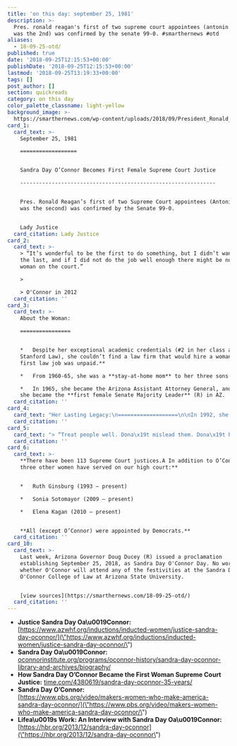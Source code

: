 ```yaml
---
title: 'on this day: september 25, 1981'
description: >-
  Pres. ronald reagan's first of two supreme court appointees (antonin scalia
  was the 2nd) was confirmed by the senate 99-0. #smarthernews #otd
aliases:
  - 18-09-25-otd/
published: true
date: '2018-09-25T12:15:53+00:00'
publishDate: '2018-09-25T12:15:53+00:00'
lastmod: '2018-09-25T13:19:33+00:00'
tags: []
post_author: []
section: quickreads
category: on this day
color_palette_classname: light-yellow
background_image: >-
  https://smarthernews.com/wp-content/uploads/2018/09/President_Ronald_Reagan_and_Sandra_Day_OConnor_July_15_1981.jpg
card_1:
  card_text: >-
    September 25, 1981

    ==================


    Sandra Day O’Connor Becomes First Female Supreme Court Justice

    --------------------------------------------------------------


    Pres. Ronald Reagan’s first of two Supreme Court appointees (Antonin Scalia
    was the second) was confirmed by the Senate 99-0.


    Lady Justice
  card_citation: Lady Justice
card_2:
  card_text: >-
    > “It’s wonderful to be the first to do something, but I didn’t want to be
    the last, and if I did not do the job well enough there might be no second
    woman on the court.”

    > 

    > O'Connor in 2012
  card_citation: ''
card_3:
  card_text: >-
    About the Woman:

    ================


    *   Despite her exceptional academic credentials (#2 in her class at
    Stanford Law), she couldn’t find a law firm that would hire a woman. **Her
    first law job was unpaid.**

    *   From 1960-65, she was a **stay-at-home mom** to her three sons.

    *   In 1965, she became the Arizona Assistant Attorney General, and later
    she became the **first female Senate Majority Leader** (R) in AZ.
  card_citation: ''
card_4:
  card_text: "Her Lasting Legacy:\n===================\n\nIn 1992, she cast the deciding vote in _Planned Parenthood v. Casey_, A upholding the courta\x19s 1973 decision in _Roe v. Wade_ and striking down a PA law requiring women to obtain **spousal consent for abortion**.\n\nIn 2000, she cast the deciding vote inA _Bush v. Gore,_ settling the dispute in the **2000 election** and awarding the presidency to George W. Bush."
  card_citation: ''
card_5:
  card_text: "> “Treat people well. Dona\x19t mislead them. Dona\x19t be prickly. Dona\x19t say things that are aggravating. Try to be as agreeable as you can be. Try to be helpful rather than harmful. Try to cooperate.\n> \n> O'Connor in 2013 to the Harvard Business Review on what it's like working with colleagues with whom you disagree (potentially) for life. Supreme Court justices have lifetime tenure."
  card_citation: ''
card_6:
  card_text: >-
    **There have been 113 Supreme Court justices.A In addition to O’Connor, only
    three other women have served on our high court:**


    *   Ruth Ginsburg (1993 – present)

    *   Sonia Sotomayor (2009 – present)

    *   Elena Kagan (2010 – present)


    **All (except O’Connor) were appointed by Democrats.**
  card_citation: ''
card_10:
  card_text: >-
    Last week, Arizona Governor Doug Ducey (R) issued a proclamation
    establishing September 25, 2018, as Sandra Day O'Connor Day. No word on
    whether O'Connor will attend any of the festivities at the Sandra Day
    O'Connor College of Law at Arizona State University.


    [view sources](https://smarthernews.com/18-09-25-otd/)
  card_citation: ''
---
```

*   **Justice Sandra Day Oa\\u0019Connor:**  
    [https://www.azwhf.org/inductions/inducted-women/justice-sandra-day-oconnor/](\"https://www.azwhf.org/inductions/inducted-women/justice-sandra-day-oconnor/\")
*   **Sandra Day Oa\\u0019Connor:**  
    [oconnorinstitute.org/programs/oconnor-history/sandra-day-oconnor-library-and-archives/biography/](\"http://oconnorinstitute.org/programs/oconnor-history/sandra-day-oconnor-library-and-archives/biography/\")
*   **How Sandra Day O’Connor Became the First Woman Supreme Court Justice:** [time.com/4380619/sandra-day-oconnor-35-years/](\"http://time.com/4380619/sandra-day-oconnor-35-years/\")
*   **Sandra Day O’Connor:**  
    [https://www.pbs.org/video/makers-women-who-make-america-sandra-day-oconnor/](\"https://www.pbs.org/video/makers-women-who-make-america-sandra-day-oconnor/\")
*   **Lifea\\u0019s Work: An Interview with Sandra Day Oa\\u0019Connor:**  
    [https://hbr.org/2013/12/sandra-day-oconnor](\"https://hbr.org/2013/12/sandra-day-oconnor\")
